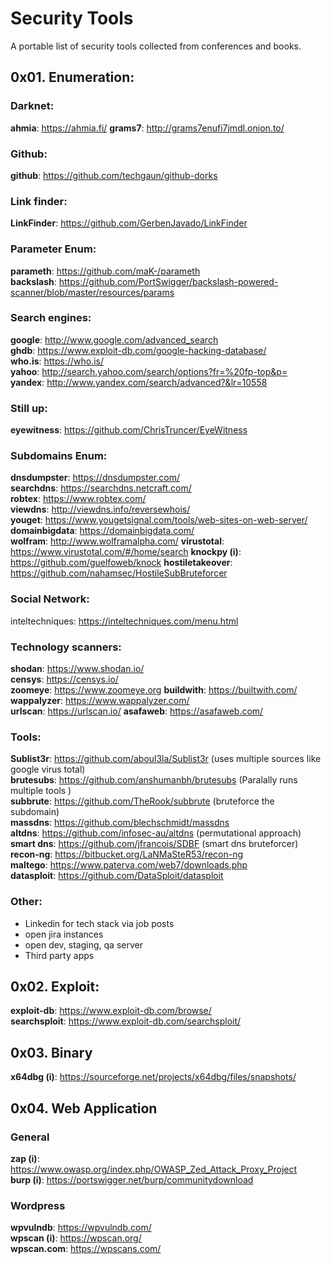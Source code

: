 
# Security Tools
A portable list of security tools collected from conferences and books.

## 0x01. Enumeration:
### Darknet:
**ahmia**: https://ahmia.fi/
**grams7**: http://grams7enufi7jmdl.onion.to/

### Github:
**github**: https://github.com/techgaun/github-dorks

### Link finder:
**LinkFinder**: https://github.com/GerbenJavado/LinkFinder

### Parameter Enum:
**parameth**: https://github.com/maK-/parameth  
**backslash**: https://github.com/PortSwigger/backslash-powered-scanner/blob/master/resources/params

### Search engines:
**google**: http://www.google.com/advanced_search  
**ghdb**: https://www.exploit-db.com/google-hacking-database/  
**who.is**: https://who.is/  
**yahoo**: http://search.yahoo.com/search/options?fr=%20fp-top&p=  
**yandex**: http://www.yandex.com/search/advanced?&lr=10558 

### Still up:
**eyewitness**: https://github.com/ChrisTruncer/EyeWitness

### Subdomains Enum: 
**dnsdumpster**: https://dnsdumpster.com/  
**searchdns**: https://searchdns.netcraft.com/  
**robtex**: https://www.robtex.com/  
**viewdns**: http://viewdns.info/reversewhois/  
**youget**: https://www.yougetsignal.com/tools/web-sites-on-web-server/  
**domainbigdata**: https://domainbigdata.com/  
**wolfram**: http://www.wolframalpha.com/ 
**virustotal**: https://www.virustotal.com/#/home/search
**knockpy (i)**: https://github.com/guelfoweb/knock 
**hostiletakeover**: https://github.com/nahamsec/HostileSubBruteforcer  

### Social Network:
inteltechniques: https://inteltechniques.com/menu.html  

### Technology scanners:
**shodan**: https://www.shodan.io/  
**censys**: https://censys.io/  
**zoomeye**: https://www.zoomeye.org
**buildwith**: https://builtwith.com/
**wappalyzer**: https://www.wappalyzer.com/  
**urlscan**: https://urlscan.io/
**asafaweb**: https://asafaweb.com/

### Tools:
**Sublist3r**: https://github.com/aboul3la/Sublist3r (uses multiple sources like google virus total)    
**brutesubs**: https://github.com/anshumanbh/brutesubs (Paralally runs multiple tools )  
**subbrute**: https://github.com/TheRook/subbrute (bruteforce the subdomain)  
**massdns**: https://github.com/blechschmidt/massdns  
**altdns**: https://github.com/infosec-au/altdns (permutational approach)  
**smart dns**: https://github.com/jfrancois/SDBF (smart dns bruteforcer)  
**recon-ng**: https://bitbucket.org/LaNMaSteR53/recon-ng  
**maltego**:  https://www.paterva.com/web7/downloads.php  
**datasploit**: https://github.com/DataSploit/datasploit

### Other:
 - Linkedin for tech stack via job posts
 - open jira instances
 - open dev, staging, qa server
 - Third party apps

## 0x02. Exploit:
**exploit-db**: https://www.exploit-db.com/browse/  
**searchsploit**: https://www.exploit-db.com/searchsploit/

## 0x03. Binary
**x64dbg (i)**: https://sourceforge.net/projects/x64dbg/files/snapshots/

## 0x04. Web Application
### General
**zap (i)**: https://www.owasp.org/index.php/OWASP_Zed_Attack_Proxy_Project  
**burp (i)**: https://portswigger.net/burp/communitydownload

### Wordpress
**wpvulndb**: https://wpvulndb.com/  
**wpscan (i)**: https://wpscan.org/  
**wpscan.com**: https://wpscans.com/



